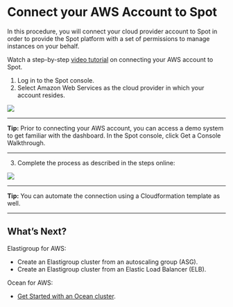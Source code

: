 # Connect your AWS Account to Spot

In this procedure, you will connect your cloud provider account to Spot in order to provide the Spot platform with a set of permissions to manage instances on your behalf.

Watch a step-by-step [video tutorial](https://youtu.be/csPmq3JZlgU/) on connecting your AWS account to Spot.

1. Log in to the Spot console.
2. Select Amazon Web Services as the cloud provider in which your account resides.

<img src="/connect-your-cloud-provider/_media/welcome-to-spot-1024x341.png" />

---
**Tip:**
Prior to connecting your AWS account, you can access a demo system to get familiar with the dashboard. In the Spot console, click Get a Console Walkthrough.

---

3. Complete the process as described in the steps online:

<img src="/connect-your-cloud-provider/_media/connect-aws-account-1024x709.png" />

---
**Tip:**
You can automate the connection using a Cloudformation template as well.

---

## What’s Next?
Elastigroup for AWS:
* Create an Elastigroup cluster from an autoscaling group (ASG).
* Create an Elastigroup cluster from an Elastic Load Balancer (ELB).

Ocean for AWS:
* [Get Started with an Ocean cluster](ocean/getting-started/).
